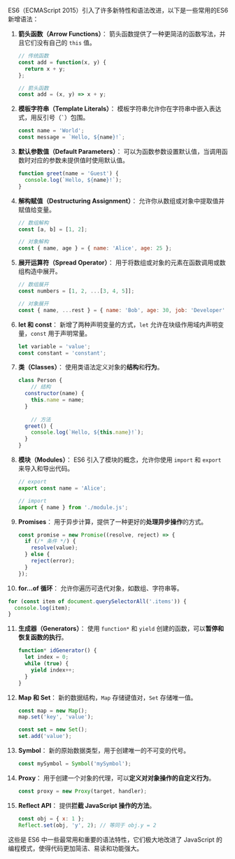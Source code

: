 ES6（ECMAScript 2015）引入了许多新特性和语法改进，以下是一些常用的ES6新增语法：

1. **箭头函数（Arrow Functions）**：
   箭头函数提供了一种更简洁的函数写法，并且它们没有自己的 `this` 值。

   ```javascript
   // 传统函数
   const add = function(x, y) {
     return x + y;
   };

   // 箭头函数
   const add = (x, y) => x + y;
   ```

2. **模板字符串（Template Literals）**：
   模板字符串允许你在字符串中嵌入表达式，用反引号（`` ` ``）包围。

   ```javascript
   const name = 'World';
   const message = `Hello, ${name}!`;
   ```

3. **默认参数值（Default Parameters）**：
   可以为函数参数设置默认值，当调用函数时对应的参数未提供值时使用默认值。

   ```javascript
   function greet(name = 'Guest') {
     console.log(`Hello, ${name}!`);
   }
   ```

4. **解构赋值（Destructuring Assignment）**：
   允许你从数组或对象中提取值并赋值给变量。

   ```javascript
   // 数组解构
   const [a, b] = [1, 2];

   // 对象解构
   const { name, age } = { name: 'Alice', age: 25 };
   ```

5. **展开运算符（Spread Operator）**：
   用于将数组或对象的元素在函数调用或数组构造中展开。

   ```javascript
   // 数组展开
   const numbers = [1, 2, ...[3, 4, 5]];

   // 对象展开
   const { name, ...rest } = { name: 'Bob', age: 30, job: 'Developer' };
   ```

6. **let 和 const**：
   新增了两种声明变量的方式，`let` 允许在块级作用域内声明变量，`const` 用于声明常量。

   ```javascript
   let variable = 'value';
   const constant = 'constant';
   ```

7. **类（Classes）**：
   使用类语法定义对象的**结构**和**行为**。

   ```javascript
   class Person {
       // 结构
     constructor(name) {
       this.name = name;
     }
   	
       // 方法
     greet() {
       console.log(`Hello, ${this.name}!`);
     }
   }
   ```

8. **模块（Modules）**：
   ES6 引入了模块的概念，允许你使用 `import` 和 `export` 来导入和导出代码。

   ```javascript
   // export
   export const name = 'Alice';

   // import
   import { name } from './module.js';
   ```

9. **Promises**：
   用于异步计算，提供了一种更好的**处理异步操作**的方式。

   ```javascript
   const promise = new Promise((resolve, reject) => {
     if (/* 条件 */) {
       resolve(value);
     } else {
       reject(error);
     }
   });
   ```

10. **for...of 循环**：
   允许你遍历可迭代对象，如数组、字符串等。

   ```javascript
   for (const item of document.querySelectorAll('.items')) {
     console.log(item);
   }
   ```

11. **生成器（Generators）**：
    使用 `function*` 和 `yield` 创建的函数，可以**暂停和恢复函数的执行**。

    ```javascript
    function* idGenerator() {
      let index = 0;
      while (true) {
        yield index++;
      }
    }
    ```

12. **Map 和 Set**：
    新的数据结构，`Map` 存储键值对，`Set` 存储唯一值。

    ```javascript
    const map = new Map();
    map.set('key', 'value');

    const set = new Set();
    set.add('value');
    ```

13. **Symbol**：
    新的原始数据类型，用于创建唯一的不可变的代号。

    ```javascript
    const mySymbol = Symbol('mySymbol');
    ```

14. **Proxy**：
    用于创建一个对象的代理，可以**定义对对象操作的自定义行为**。

    ```javascript
    const proxy = new Proxy(target, handler);
    ```

15. **Reflect API**：
    提供**拦截 JavaScript 操作的方法**。

    ```javascript
    const obj = { x: 1 };
    Reflect.set(obj, 'y', 2); // 等同于 obj.y = 2
    ```

这些是 ES6 中一些最常用和重要的语法特性，它们极大地改进了 JavaScript 的编程模式，使得代码更加简洁、易读和功能强大。